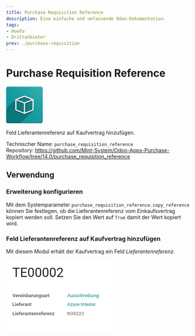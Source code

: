 ```yaml
---
title: Purchase Requisition Reference
description: Eine einfache und umfassende Odoo-Dokumentation.
tags:
- HowTo
- Drittanbieter
prev: ./purchase-requisition
---
```

# Purchase Requisition Reference
![icon_oms_box](attachments/icon_oms_box.png)

Feld Lieferantenreferenz auf Kaufvertrag hinzufügen.

Technischer Name: `purchase_requisition_reference`\
Repository: <https://github.com/Mint-System/Odoo-Apps-Purchase-Workflow/tree/14.0/purchase_requisition_reference>


## Verwendung

### Erweiterung konfigurieren

Mit dem Systemparameter `purchase_requisition_reference.copy_reference` können Sie festlegen, ob die Lieferantenreferenz vom Einkaufsvertrag kopiert werden soll. Setzen Sie den Wert auf `True` damit der Wert kopiert wird.

### Feld Lieferantenreferenz auf Kaufvertrag hinzufügen

Mit diesem Modul erhält der Kaufvertrag ein Feld *Lieferantenreferenz*.

![](attachments/Purchase%20Requisition%20Reference.png)

